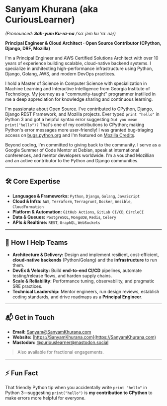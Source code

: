 # Sanyam Khurana (aka **CuriousLearner**)
*(Pronounced: **Sah-yum Ku-ra-na** /ˈsɑː jəm ku ˈrɑː nə/)*

**Principal Engineer & Cloud Architect · Open Source Contributor (CPython, Django, DRF, Mozilla)**  

I'm a Principal Engineer and AWS Certified Solutions Architect with over 10 years of experience building scalable, cloud-native backend systems. I specialize in architecting high-performance infrastructure using Python, Django, Golang, AWS, and modern DevOps practices.

I hold a Master of Science in Computer Science with specialization in Machine Learning and Interactive Intelligence from Georgia Institute of Technology. My journey as a "community-taught" programmer instilled in me a deep appreciation for knowledge sharing and continuous learning.

I'm passionate about Open Source. I've contributed to CPython, Django, Django REST Framework, and Mozilla projects. Ever typed `print "hello"` in Python 3 and got a helpful syntax error suggesting `Did you mean print("hello")?` That's one of my contributions to CPython; making Python's error messages more user-friendly! I was granted bug-triaging access on [bugs.python.org](https://bugs.python.org/) and I'm featured on [Mozilla Credits](https://mozilla.org/credits).

Beyond coding, I'm committed to giving back to the community. I serve as a Google Summer of Code Mentor at Debian, speak at international conferences, and mentor developers worldwide. I'm a vouched Mozillian and an active contributor to the Python and Django communities.

---

## 🛠️ Core Expertise
- **Languages & Frameworks:** `Python`, `Django`, `Golang`, `JavaScript`
- **Cloud & Infra:** `AWS`, `Terraform`, `Terragrunt`, `Docker`, `Ansible`, `CloudFormation`
- **Platform & Automation:** `GitHub Actions`, `GitLab CI/CD`, `CircleCI`
- **Data & Queues:** `PostgreSQL`, `MongoDB`, `Redis`, `Celery`
- **APIs & Realtime:** `REST`, `GraphQL`, `WebSockets`

---

## 🚀 How I Help Teams
- **Architecture & Delivery:** Design and implement resilient, cost-efficient, **cloud-native backends** (Python/Golang) and the **infrastructure** to run them.
- **DevEx & Velocity:** Build **end-to-end CI/CD** pipelines, automate testing/release flows, and harden supply chains.
- **Scale & Reliability:** Performance tuning, observability, and pragmatic SRE practices.
- **Technical Leadership:** Mentor engineers, run design reviews, establish coding standards, and drive roadmaps as a **Principal Engineer**.

---

## 📬 Get in Touch
- **Email:** [Sanyam@SanyamKhurana.com](mailto:Sanyam@SanyamKhurana.com)  
- **Website:** [https://SanyamKhurana.com](https://SanyamKhurana.com)  
- **Mastodon:** [@curiouslearner@mastodon.social](https://mastodon.social/@curiouslearner)

> Also available for fractional engagements.

---

## ⚡ Fun Fact
That friendly Python tip when you accidentally write `print "hello"` in Python 3—suggesting `print("hello")` is **my contribution to CPython** to make errors more helpful for everyone.



<!--### Greetings! 👋

## 👋 Hi, I'm Sanyam Khurana!  
### *(Pronounced: **"Sah-yum ku-ra-na"** (/sah jəm ku ra na/))*

I'm a **Fractional Principal Engineer**, **AWS Certified Solutions Architect**, and **Open Source Contributor** (_CPython, Django, DRF, Mozilla_). With **10+ years of experience**, I **build scalable cloud infrastructure and robust backend systems, automating everything along the way**.

---

## 🚀 My Expertise:
- **Languages & Frameworks:** `Python`, `Django`, `Golang`, `JavaScript`
- **Infrastructure & DevOps:** `AWS`, `Terraform`, `Terragrunt`, `Docker`, `Ansible`, `CloudFormation`
- **CI/CD & Automation:** `GitHub Actions`, `GitLab CI/CD`, `CircleCI`
- **Databases & Queues:** `PostgreSQL`, `MongoDB`, `Redis`, `Celery`
- **API & Communication:** `GraphQL`, `REST`, `WebSockets`

---

## 🔄 What I Do Best:
✔ As a **Fractional Principal Engineer**, I partner with fast-moving teams to **architect and develop** scalable, high-performance backend systems (`Python` & `Golang`).  
✔ **Build** secure, automated, and cloud-native infrastructures.  
✔ **Implement** end-to-end CI/CD pipelines (`GitHub Actions`, `GitLab CI`, `CircleCI`).  
✔ **Mentor** developers and conduct **code reviews** to refine engineering practices.  

---

## 📫 How to Reach Me:
📧 **Email:** [Sanyam@SanyamKhurana.com](mailto:Sanyam@SanyamKhurana.com)  
🌐 **Website:** [https://SanyamKhurana.com](https://SanyamKhurana.com)  
🧙‍♂️ **Mastodon:** [https://mastodon.social/@curiouslearner](https://mastodon.social/@curiouslearner)  

---

## ⚡ Fun Fact:
Ever typed `print "hello"` in Python 3 and got a helpful syntax error suggesting `print("hello")`? That’s **my contribution to CPython**—making Python’s error messages more user-friendly! 🐍✨


You may have come across my involvement in open-source initiatives under the alias `CuriousLearner`. I hold a Master's degree in Computer Science from Georgia Tech, located in Atlanta, US. Over ten years, I have been actively contributing code to Open Source projects, with noteworthy contributions made to prominent platforms such as CPython (Python's Interpreter), Django Web Framework, Django REST Framework, and Mozilla's Gecko Engine, among others. My expertise extends to speaking at numerous International conferences, where I share valuable insights and knowledge with the broader community.

I'd like to offer my assistance to individuals and companies seeking code reviews and seeking to elevate their Python proficiency. Whether it's striving to create clean and efficient code with Python/Django/DRF or seeking guidance on enhancing development productivity with Python, please feel free to contact me via email.

- 🔭 Presently, I am actively engaged in projects involving Python, Django, and NodeJS.
- 🌱 My ongoing pursuit involves delving into the realm of Golang, as I endeavor to expand my knowledge.
- 💬 Feel free to ask me anything related to Machine Learning, Artificial Intelligence, Backend Development, Public Speaking, or Cloud technologies; I am more than happy to share my insights and expertise!
- 📫 How to reach me: Sanyam@SanyamKhurana.com
- 😄 My website: https://SanyamKhurana.com
- 🧙‍♂️ My Mastadon: https://mastodon.social/@curiouslearner
- ⚡ Fun fact: In Python3, I've added a clever feature. If you accidentally use print incorrectly, Python will kindly suggest the right way to do it. It's my way of making coding a little friendlier for you!
- 😄 Pronouns: He/Him


**CuriousLearner/CuriousLearner** is a ✨ _special_ ✨ repository because its `README.md` (this file) appears on your GitHub profile.

Here are some ideas to get you started:

- 🔭 I’m currently working on ...
- 🌱 I’m currently learning ...
- 👯 I’m looking to collaborate on ...
- 🤔 I’m looking for help with ...
- 💬 Ask me about ...
- 📫 How to reach me: ...
- 😄 Pronouns: ...
- ⚡ Fun fact: ...


#### I am the maintainer of these packages & would highly appreciate your help in improvising these

![Django Phone Verify](https://github-readme-stats.vercel.app/api/pin/?username=curiouslearner&repo=django-phone-verify&show_icons=true)


![Sanyam's GitHub stats](https://github-readme-stats.vercel.app/api?username=curiouslearner&count_private=true&hide=contribs&show_icons=true)

With great pride, I am delighted to disclose my Open-source contributions and other statistical accomplishments on public platforms:

![Metrics](/github-metrics.svg)

In order to extend support to my Open Source endeavors, kindly consider exploring the provided `Buy Me A Coffee` link below. Your generosity will be greatly appreciated. ✨

<p align="center">
    <a href="https://www.buymeacoffee.com/curiouslearner" target="_blank"><img src="https://cdn.buymeacoffee.com/buttons/default-yellow.png" alt="Buy Me A Coffee" width="150" ></a>
</p>

<p align="center">
    <img src="https://visitor-badge.laobi.icu/badge?page_id=curiouslearner" id="counter">
</p>
-->
